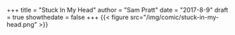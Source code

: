 +++
title = "Stuck In My Head"
author = "Sam Pratt"
date = "2017-8-9"
draft = true
showthedate = false
+++
{{< figure src="/img/comic/stuck-in-my-head.png" >}}